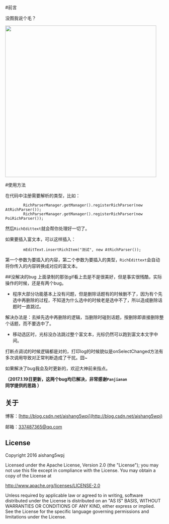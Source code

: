 #前言

没图我说个毛？

<img src='screenshot/screenshot.gif' height='480px'/>

#使用方法

在代码中注册需要解析的类型，比如：

```     RichParserManager.getManager().registerRichParser(new NewTopicRichParser());
        RichParserManager.getManager().registerRichParser(new AtRichParser());
        RichParserManager.getManager().registerRichParser(new PoiRichParser());
```
然后`RichEdittext`就会帮你处理好一切了。

如果要插入富文本，可以这样插入：

```
        mEditText.insertRichItem("测试", new AtRichParser());
```

第一个参数为要插入的内容，第二个参数为要插入的类型，`RichEdittext`会自动将你传入的内容转换成对应的富文本。

##没解决的bug
上面录制的那张gif看上去是不是很美好，但是事实很残酷，实际操作的时候，还是有两个bug。
- 程序大部分功能基本上没有问题，但是删除话题有的时候删不了，因为有个先选中再删除的过程，不知道为什么选中的时候老是选中不了，所以造成删除话题时一直跳过。

解决办法是：去掉先选中再删除的逻辑，当删除时碰到话题，按删除即直接删除整个话题，而不要选中了。

- 移动选区时，光标没办法跳过整个富文本，光标仍然可以跑到富文本文字中间。

打断点调试的时候逻辑都是对的，打印log的时候貌似是onSelectChanged方法有多次调用导致对正常判断造成了干扰。囧~

如果解决了bug我会及时更新的，欢迎大神前来指点。



<b>（2017.1.19日更新，这两个bug均已解决，非常感谢`Panjianan `同学提供的思路 ）
</b>

关于
--

博客：[http://blog.csdn.net/aishang5wpj](http://blog.csdn.net/aishang5wpj)

邮箱：337487365@qq.com

License
--
Copyright 2016 aishang5wpj

Licensed under the Apache License, Version 2.0 (the "License"); you may not use this file except in compliance with the License. You may obtain a copy of the License at

http://www.apache.org/licenses/LICENSE-2.0

Unless required by applicable law or agreed to in writing, software distributed under the License is distributed on an "AS IS" BASIS, WITHOUT WARRANTIES OR CONDITIONS OF ANY KIND, either express or implied. See the License for the specific language governing permissions and limitations under the License.